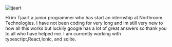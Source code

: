 ![tjaart](https://user-images.githubusercontent.com/98310738/152962278-821cdc0a-8f36-41f2-9f2b-8351268903ce.png)


Hi im Tjaart a junior programmer who has start an internship at Northroom Technologies. I have not been coding for very long and im still very new to how all this works but luckily google has a lot of great answers so thank you to all who have helped me. I am currently working with typescript,React,Ionic, and sqlite.
